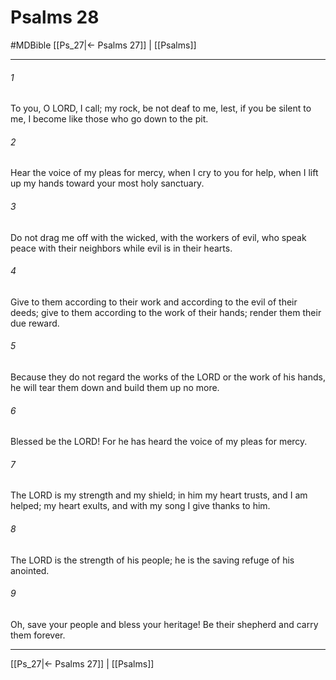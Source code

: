 # Psalms 28
#MDBible
[[Ps_27|← Psalms 27]] | [[Psalms]]

***

###### 1 

To you, O LORD, I call; my rock, be not deaf to me, lest, if you be silent to me, I become like those who go down to the pit. 

###### 2 

Hear the voice of my pleas for mercy, when I cry to you for help, when I lift up my hands toward your most holy sanctuary. 

###### 3 

Do not drag me off with the wicked, with the workers of evil, who speak peace with their neighbors while evil is in their hearts. 

###### 4 

Give to them according to their work and according to the evil of their deeds; give to them according to the work of their hands; render them their due reward. 

###### 5 

Because they do not regard the works of the LORD or the work of his hands, he will tear them down and build them up no more. 

###### 6 

Blessed be the LORD! For he has heard the voice of my pleas for mercy. 

###### 7 

The LORD is my strength and my shield; in him my heart trusts, and I am helped; my heart exults, and with my song I give thanks to him. 

###### 8 

The LORD is the strength of his people; he is the saving refuge of his anointed. 

###### 9 

Oh, save your people and bless your heritage! Be their shepherd and carry them forever. 

***

[[Ps_27|← Psalms 27]] | [[Psalms]]
